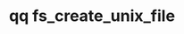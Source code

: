 ---
category: fs
command: fs_create_unix_file
keywords: qq, qq_cli, fs_create_unix_file
optional_options:
- alternate: []
  help: Parent directory path
  name: --path
  required: false
- alternate: []
  help: Parent directory ID
  name: --id
  required: false
- alternate: []
  help: Major and minor numbers
  name: --major-minor-numbers
  required: false
- alternate: []
  help: New file name
  name: --name
  required: true
- alternate: []
  help: type of UNIX file to create
  name: --type
  required: true
permalink: /qq-cli-command-guide/fs/fs_create_unix_file.html
positional_options: []
sidebar: qq_cli_command_reference_sidebar
summary: This section explains how to use the <code>qq fs_create_unix_file</code>
  command.
synopsis: Create a new pipe, character device, block device or socket
title: qq fs_create_unix_file
usage: "qq fs_create_unix_file [-h] (--path PATH | --id ID) [--major-minor-numbers\
  \ MAJOR_MINOR_NUMBERS] --name\n    NAME --type TYPE"

---